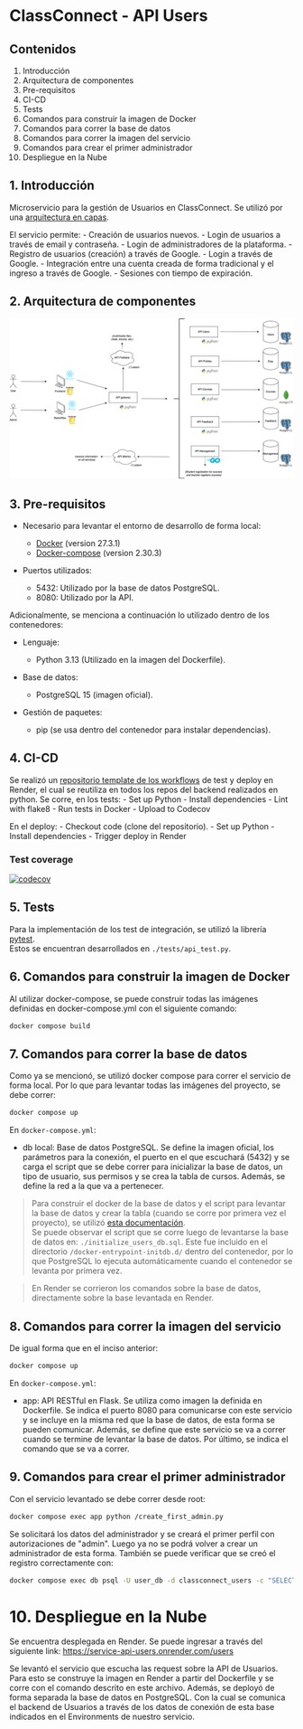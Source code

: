 # ClassConnect - API Users

## Contenidos
1. Introducción
2. Arquitectura de componentes
3. Pre-requisitos
4. CI-CD
5. Tests
6. Comandos para construir la imagen de Docker
7. Comandos para correr la base de datos
8. Comandos para correr la imagen del servicio
9. Comandos para crear el primer administrador
10. Despliegue en la Nube 

## 1. Introducción

Microservicio para la gestión de Usuarios en ClassConnect.
Se utilizó por una [arquitectura en capas](https://dzone.com/articles/layered-architecture-is-good).

El servicio permite:
    - Creación de usuarios nuevos.
    - Login de usuarios a través de email y contraseña.
    - Login de administradores de la plataforma.
    - Registro de usuarios (creación) a través de Google.
    - Login a través de Google.
    - Integración entre una cuenta creada de forma tradicional y el ingreso a través de Google.
    - Sesiones con tiempo de expiración.

## 2. Arquitectura de componentes

![Microservicios, lenguajes y servicios externos](doc/arq_ms.png)

## 3. Pre-requisitos
- Necesario para levantar el entorno de desarrollo de forma local:
    - [Docker](https://docs.docker.com/get-started/introduction/) (version 27.3.1) 
    - [Docker-compose](https://docs.docker.com/compose/install/) (version 2.30.3)

- Puertos utilizados: 
    - 5432: Utilizado por la base de datos PostgreSQL.
    - 8080: Utilizado por la API.

Adicionalmente, se menciona a continuación lo utilizado dentro de los contenedores:

- Lenguaje:
    - Python 3.13 (Utilizado en la imagen del Dockerfile).

- Base de datos:
    - PostgreSQL 15 (imagen oficial).

- Gestión de paquetes:
    - pip (se usa dentro del contenedor para instalar dependencias).


## 4. CI-CD

Se realizó un [repositorio template de los workflows](https://github.com/1c2025-IngSoftware2-g7/ci_templates/tree/main) de test y deploy en Render, el cual se reutiliza en todos los repos del backend realizados en python.
Se corre, en los tests:
    - Set up Python
    - Install dependencies
    - Lint with flake8
    - Run tests in Docker
    - Upload to Codecov

En el deploy: 
    - Checkout code (clone del repositorio).
    - Set up Python
    - Install dependencies
    - Trigger deploy in Render

### Test coverage

[![codecov](https://codecov.io/gh/1c2025-IngSoftware2-g7/service_api_users/branch/<RAMA>/graph/badge.svg)](https://codecov.io/gh/1c2025-IngSoftware2-g7/service_api_users)


## 5. Tests
Para la implementación de los test de integración, se utilizó la librería [pytest](https://www.psycopg.org/psycopg3/docs/basic/index.html).  
Estos se encuentran desarrollados en ```./tests/api_test.py```.  


## 6. Comandos para construir la imagen de Docker
Al utilizar docker-compose, se puede construir todas las imágenes definidas en docker-compose.yml con el siguiente comando:
```bash
docker compose build
```

## 7. Comandos para correr la base de datos
Como ya se mencionó, se utilizó docker compose para correr el servicio de forma local. Por lo que para levantar todas las imágenes del proyecto, se debe correr:
```bash
docker compose up
```

En ```docker-compose.yml```:
- db local: Base de datos PostgreSQL. Se define la imagen oficial, los parámetros para la conexión, el puerto en el que escuchará (5432) y se carga el script que se debe correr para inicializar la base de datos, un tipo de usuario, sus permisos y se crea la tabla de cursos. Además, se define la red a la que va a pertenecer.  

> Para construir el docker de la base de datos y el script para levantar la base de datos y crear la tabla (cuando se corre por primera vez el proyecto), se utilizó [esta documentación](https://hub.docker.com/_/postgres).  
Se puede observar el script que se corre luego de levantarse la base de datos en: ```./initialize_users_db.sql```. Este fue incluido en el directorio ```/docker-entrypoint-initdb.d/``` dentro del contenedor, por lo que PostgreSQL lo ejecuta automáticamente cuando el contenedor se levanta por primera vez.

> En Render se corrieron los comandos sobre la base de datos, directamente sobre la base levantada en Render.

## 8. Comandos para correr la imagen del servicio
De igual forma que en el inciso anterior:
```bash
docker compose up
```

En ```docker-compose.yml```:
- app: API RESTful en Flask. Se utiliza como imagen la definida en Dockerfile. Se indica el puerto 8080 para comunicarse con este servicio y se incluye en la misma red que la base de datos, de esta forma se pueden comunicar. Además, se define que este servicio se va a correr cuando se termine de levantar la base de datos. Por último, se indica el comando que se va a correr.

## 9. Comandos para crear el primer administrador
Con el servicio levantado se debe correr desde root:
```bash
docker compose exec app python /create_first_admin.py
```

Se solicitará los datos del administrador y se creará el primer perfil con autorizaciones de "admin". Luego ya no se podrá volver a crear un administrador de esta forma. También se puede verificar que se creó el registro correctamente con:
```bash
docker compose exec db psql -U user_db -d classconnect_users -c "SELECT * FROM users WHERE role='admin';"
```

# 10. Despliegue en la Nube 

Se encuentra desplegada en Render. 
Se puede ingresar a través del siguiente link: https://service-api-users.onrender.com/users

Se levantó el servicio que escucha las request sobre la API de Usuarios. Para esto se construye la imagen en Render a partir del Dockerfile y se corre con el comando descrito en este archivo.
Además, se deployó de forma separada la base de datos en PostgreSQL. Con la cual se comunica el backend de Usuarios a través de los datos de conexión de esta base indicados en el Environments de nuestro servicio.

